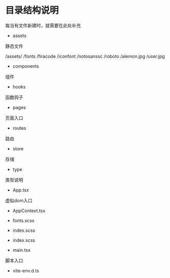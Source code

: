 # 目录结构说明

每当有文件新建时，就需要在此处补充

- assets

静态文件

/assets/
/fonts
/firacode
/iconfont
/notosanssc
/roboto
/alemon.jpg
/user.jpg

- components

组件

- hooks

函数钩子

- pages

页面入口

- routes

路由

- store

存储

- type

类型说明

- App.tsx

虚拟dom入口

- AppContext.tsx

- fonts.scss

- index.scss

- index.scss

- main.tsx

脚本入口

- vite-env.d.ts
